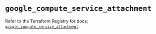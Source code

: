 # `google_compute_service_attachment`

Refer to the Terraform Registry for docs: [`google_compute_service_attachment`](https://registry.terraform.io/providers/hashicorp/google/5.42.0/docs/resources/compute_service_attachment).
